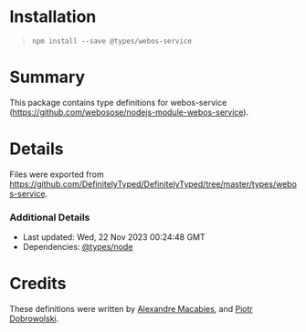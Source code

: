 # Installation
> `npm install --save @types/webos-service`

# Summary
This package contains type definitions for webos-service (https://github.com/webosose/nodejs-module-webos-service).

# Details
Files were exported from https://github.com/DefinitelyTyped/DefinitelyTyped/tree/master/types/webos-service.

### Additional Details
 * Last updated: Wed, 22 Nov 2023 00:24:48 GMT
 * Dependencies: [@types/node](https://npmjs.com/package/@types/node)

# Credits
These definitions were written by [Alexandre Macabies](https://github.com/zopieux), and [Piotr Dobrowolski](https://github.com/informatic).

